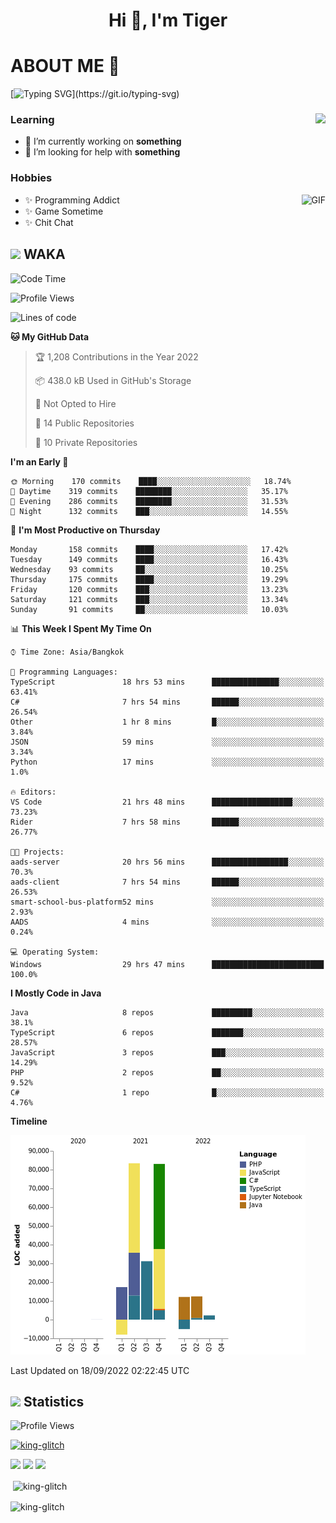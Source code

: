 <h1 align="center">Hi 👋, I'm Tiger</h1>




# ABOUT ME 💬

[![Typing SVG](https://readme-typing-svg.herokuapp.com?color=22F771&vCenter=true&lines=A+perssionate+developer+from+nowhere.)](https://git.io/typing-svg)

<div>
 <img align="right" src="https://spotify-github-profile.vercel.app/api/view?uid=12129734423&cover_image=false&theme=default&bar_color=22d016&bar_color_cover=true" />
 <h3>Learning</h3>
 
 <ul>
  <li>🔭 I’m currently working on <b>something</b></li>
  <li>🤝 I’m looking for help with <b>something</b></li>
 </ul>
 
</div>
<div>
 <h3>Hobbies</h3>
 <img align="right" height="475px"  alt="GIF" src="https://i.pinimg.com/originals/1f/b7/db/1fb7dbee557e5ed509f7517da8a84d58.gif" />
 <ul>
  <li>✨ Programming Addict</li>
  <li>✨ Game Sometime</li>
  <li>✨ Chit Chat</li>
 </ul>
 
</div>



## <img height="40" src="https://raw.githubusercontent.com/innng/innng/master/assets/kyubey.gif"/> WAKA

<!--START_SECTION:waka-->
![Code Time](http://img.shields.io/badge/Code%20Time-1%2C067%20hrs%2024%20mins-blue)

![Profile Views](http://img.shields.io/badge/Profile%20Views-2-blue)

![Lines of code](https://img.shields.io/badge/From%20Hello%20World%20I%27ve%20Written-229%20Thousand%20lines%20of%20code-blue)

**🐱 My GitHub Data** 

> 🏆 1,208 Contributions in the Year 2022
 > 
> 📦 438.0 kB Used in GitHub's Storage 
 > 
> 🚫 Not Opted to Hire
 > 
> 📜 14 Public Repositories 
 > 
> 🔑 10 Private Repositories  
 > 
**I'm an Early 🐤** 

```text
🌞 Morning    170 commits    ████░░░░░░░░░░░░░░░░░░░░░   18.74% 
🌆 Daytime    319 commits    ████████░░░░░░░░░░░░░░░░░   35.17% 
🌃 Evening    286 commits    ████████░░░░░░░░░░░░░░░░░   31.53% 
🌙 Night      132 commits    ███░░░░░░░░░░░░░░░░░░░░░░   14.55%

```
📅 **I'm Most Productive on Thursday** 

```text
Monday       158 commits    ████░░░░░░░░░░░░░░░░░░░░░   17.42% 
Tuesday      149 commits    ████░░░░░░░░░░░░░░░░░░░░░   16.43% 
Wednesday    93 commits     ██░░░░░░░░░░░░░░░░░░░░░░░   10.25% 
Thursday     175 commits    ████░░░░░░░░░░░░░░░░░░░░░   19.29% 
Friday       120 commits    ███░░░░░░░░░░░░░░░░░░░░░░   13.23% 
Saturday     121 commits    ███░░░░░░░░░░░░░░░░░░░░░░   13.34% 
Sunday       91 commits     ██░░░░░░░░░░░░░░░░░░░░░░░   10.03%

```


📊 **This Week I Spent My Time On** 

```text
⌚︎ Time Zone: Asia/Bangkok

💬 Programming Languages: 
TypeScript               18 hrs 53 mins      ███████████████░░░░░░░░░░   63.41% 
C#                       7 hrs 54 mins       ██████░░░░░░░░░░░░░░░░░░░   26.54% 
Other                    1 hr 8 mins         █░░░░░░░░░░░░░░░░░░░░░░░░   3.84% 
JSON                     59 mins             ░░░░░░░░░░░░░░░░░░░░░░░░░   3.34% 
Python                   17 mins             ░░░░░░░░░░░░░░░░░░░░░░░░░   1.0%

🔥 Editors: 
VS Code                  21 hrs 48 mins      ██████████████████░░░░░░░   73.23% 
Rider                    7 hrs 58 mins       ██████░░░░░░░░░░░░░░░░░░░   26.77%

🐱‍💻 Projects: 
aads-server              20 hrs 56 mins      █████████████████░░░░░░░░   70.3% 
aads-client              7 hrs 54 mins       ██████░░░░░░░░░░░░░░░░░░░   26.53% 
smart-school-bus-platform52 mins             ░░░░░░░░░░░░░░░░░░░░░░░░░   2.93% 
AADS                     4 mins              ░░░░░░░░░░░░░░░░░░░░░░░░░   0.24%

💻 Operating System: 
Windows                  29 hrs 47 mins      █████████████████████████   100.0%

```

**I Mostly Code in Java** 

```text
Java                     8 repos             █████████░░░░░░░░░░░░░░░░   38.1% 
TypeScript               6 repos             ███████░░░░░░░░░░░░░░░░░░   28.57% 
JavaScript               3 repos             ███░░░░░░░░░░░░░░░░░░░░░░   14.29% 
PHP                      2 repos             ██░░░░░░░░░░░░░░░░░░░░░░░   9.52% 
C#                       1 repo              █░░░░░░░░░░░░░░░░░░░░░░░░   4.76%

```


**Timeline**

![Chart not found](https://raw.githubusercontent.com/king-glitch/king-glitch/main/charts/bar_graph.png) 


 Last Updated on 18/09/2022 02:22:45 UTC
<!--END_SECTION:waka-->
## <img height="40" src="https://raw.githubusercontent.com/innng/innng/master/assets/kyubey.gif"/> Statistics
![Profile Views](https://komarev.com/ghpvc/?username=king-glitch)  

<p align="left"> 
 <a href="https://github.com/ryo-ma/github-profile-trophy">
  <img src="https://github-profile-trophy.vercel.app/?username=king-glitch&theme=dracula" alt="king-glitch" />
 </a> </p>

![](https://github-profile-summary-cards.vercel.app/api/cards/profile-details?username=king-glitch&theme=dracula)
![](https://github-profile-summary-cards.vercel.app/api/cards/stats?username=king-glitch&theme=dracula) 
![](https://github-profile-summary-cards.vercel.app/api/cards/productive-time?username=king-glitch&theme=dracula)


<p>&nbsp;<img align="center" src="https://github-readme-stats.vercel.app/api?username=king-glitch&theme=dracula" alt="king-glitch" /></p>

<p><img align="center" src="https://github-readme-streak-stats.herokuapp.com/?user=king-glitch&theme=dracula" alt="king-glitch" /></p>
